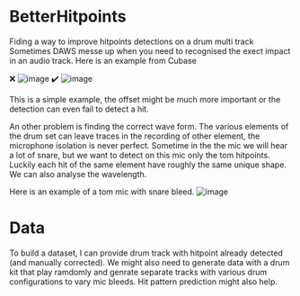 # BetterHitpoints
Fiding a way to improve hitpoints detections on a drum multi track
Sometimes DAWS messe up when you need to recognised the exect impact in an audio track. Here is an example from Cubase 


❌
![image](https://github.com/vfrydrychowski/BetterHitpoints/assets/44438290/93727b71-ed67-4d1e-9504-3b7c1e593760)
✔️
![image](https://github.com/vfrydrychowski/BetterHitpoints/assets/44438290/ea6a3024-7448-44bf-b99a-a3eff2f1a5cc)

This is a simple example, the offset might be much more important or the detection can even fail to detect a hit.

An other problem is finding the correct wave form. The various elements of the drum set can leave traces in the recording of other element, the microphone isolation is never perfect. Sometime in the the mic we will hear a lot of snare, but we want to detect on this mic only the tom hitpoints. Luckily each hit of the same element have roughly the same unique shape. We can also analyse the wavelength.

Here is an example of a tom mic with snare bleed.
![image](https://github.com/vfrydrychowski/BetterHitpoints/assets/44438290/ff7777a5-2900-404a-97f1-fca924e885eb)

# Data

To build a dataset, I can provide drum track with hitpoint already detected (and manually corrected). We might also need to generate data with a drum kit that play ramdomly and genrate separate tracks with various drum configurations to vary mic bleeds. Hit pattern prediction might also help. 
